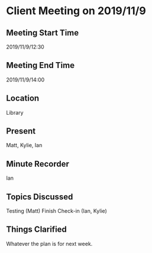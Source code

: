 # Client Meeting on 2019/11/9

## Meeting Start Time

2019/11/9/12:30

## Meeting End Time

2019/11/9/14:00

## Location

Library

## Present

Matt, Kylie, Ian

## Minute Recorder

Ian

## Topics Discussed

Testing (Matt)
Finish Check-in (Ian, Kylie)

## Things Clarified

Whatever the plan is for next week.

